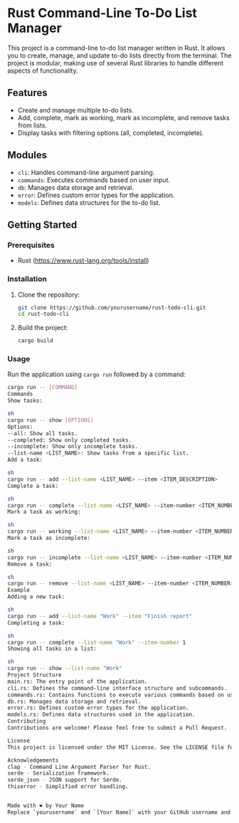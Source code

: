 # Rust Command-Line To-Do List Manager

This project is a command-line to-do list manager written in Rust. It allows you to create, manage, and update to-do lists directly from the terminal. The project is modular, making use of several Rust libraries to handle different aspects of functionality.

## Features

- Create and manage multiple to-do lists.
- Add, complete, mark as working, mark as incomplete, and remove tasks from lists.
- Display tasks with filtering options (all, completed, incomplete).

## Modules

- `cli`: Handles command-line argument parsing.
- `commands`: Executes commands based on user input.
- `db`: Manages data storage and retrieval.
- `error`: Defines custom error types for the application.
- `models`: Defines data structures for the to-do list.

## Getting Started

### Prerequisites

- Rust (https://www.rust-lang.org/tools/install)

### Installation

1. Clone the repository:
    ```sh
    git clone https://github.com/yourusername/rust-todo-cli.git
    cd rust-todo-cli
    ```

2. Build the project:
    ```sh
    cargo build
    ```

### Usage

Run the application using `cargo run` followed by a command:

```sh
cargo run -- [COMMAND]
Commands
Show tasks:

sh
cargo run -- show [OPTIONS]
Options:
--all: Show all tasks.
--completed: Show only completed tasks.
--incomplete: Show only incomplete tasks.
--list-name <LIST_NAME>: Show tasks from a specific list.
Add a task:

sh
cargo run -- add --list-name <LIST_NAME> --item <ITEM_DESCRIPTION>
Complete a task:

sh
cargo run -- complete --list-name <LIST_NAME> --item-number <ITEM_NUMBER>
Mark a task as working:

sh
cargo run -- working --list-name <LIST_NAME> --item-number <ITEM_NUMBER>
Mark a task as incomplete:

sh
cargo run -- incomplete --list-name <LIST_NAME> --item-number <ITEM_NUMBER>
Remove a task:

sh
cargo run -- remove --list-name <LIST_NAME> --item-number <ITEM_NUMBER>
Example
Adding a new task:

sh
cargo run -- add --list-name "Work" --item "Finish report"
Completing a task:

sh
cargo run -- complete --list-name "Work" --item-number 1
Showing all tasks in a list:

sh
cargo run -- show --list-name "Work"
Project Structure
main.rs: The entry point of the application.
cli.rs: Defines the command-line interface structure and subcommands.
commands.rs: Contains functions to execute various commands based on user input.
db.rs: Manages data storage and retrieval.
error.rs: Defines custom error types for the application.
models.rs: Defines data structures used in the application.
Contributing
Contributions are welcome! Please feel free to submit a Pull Request.

License
This project is licensed under the MIT License. See the LICENSE file for more details.

Acknowledgements
clap - Command Line Argument Parser for Rust.
serde - Serialization framework.
serde_json - JSON support for Serde.
thiserror - Simplified error handling.


Made with ❤️ by Your Name
Replace `yourusername` and `[Your Name]` with your GitHub username and your name, respective

